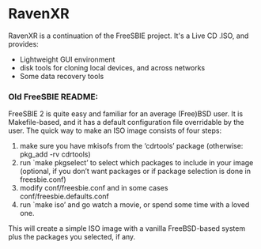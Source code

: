 # RavenXR

RavenXR is a continuation of the FreeSBIE project.
It's a Live CD .ISO, and provides:
 - Lightweight GUI environment
 - disk tools for cloning local devices, and across networks
 - Some data recovery tools




### Old FreeSBIE README:
FreeSBIE 2 is quite easy and familiar for an average (Free)BSD user. It is Makefile-based, and it has a default configuration file overridable by the user. The quick way to make an ISO image consists of four steps:
1. make sure you have mkisofs from the ‘cdrtools’ package (otherwise: pkg_add -rv cdrtools)
2. run `make pkgselect’ to select which packages to include in your image (optional, if you don’t want packages or if package selection is done in freesbie.conf)
3. modify conf/freesbie.conf and in some cases conf/freesbie.defaults.conf
4. run `make iso’ and go watch a movie, or spend some time with a loved one.

This will create a simple ISO image with a vanilla FreeBSD-based system plus the packages you selected, if any.
